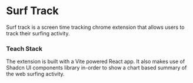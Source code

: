 # Surf Track
Surf track is a screen time tracking chrome extension that allows users to track their surfing activity.

### Teach Stack
The extension is built with a Vite powered React app. It also makes use of Shadcn UI components library in-order to show a chart based summary of the web surfing activity.

